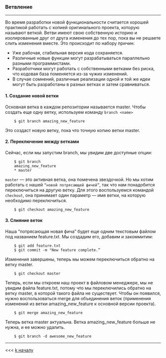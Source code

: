 ### Ветвление
---
Во время разработки новой функциональности считается хорошей практикой работать с копией оригинального проекта, которую называют веткой. Ветви имеют свою собственную историю и изолированные друг от друга изменения до тех пор, пока вы не решаете слить изменения вместе. Это происходит по набору причин:

* Уже рабочая, стабильная версия кода сохраняется.
* Различные новые функции могут разрабатываться параллельно разными программистами.
* Разработчики могут работать с собственными ветками без риска, что кодовая база поменяется из-за чужих изменений.
* В случае сомнений, различные реализации одной и той же идеи могут быть разработаны в разных ветках и затем сравниваться.

#### 1. Создание новой ветки

Основная ветка в каждом репозитории называется master. Чтобы создать еще одну ветку, используем команду `branch <name>`

        $ git branch amazing_new_feature

Это создаст новую ветку, пока что точную копию ветки master.

#### 2. Переключение между ветками
Сейчас, если мы запустим branch, мы увидим две доступные опции:

        
        $ git branch
        amazing_new_feature
        * master

`master` — это активная ветка, она помечена звездочкой. Но мы хотим работать с нашей `“новой потрясающей фичей”`, так что нам понадобится переключиться на другую ветку. Для этого воспользуемся командой `checkout`, она принимает один параметр — имя ветки, на которую необходимо переключиться.
        
        $ git checkout amazing_new_feature

#### 3. Слияние веток
Наша “потрясающая новая фича” будет еще одним текстовым файлом под названием feature.txt. Мы создадим его, добавим и закоммитим:
        
        $ git add feature.txt
        $ git commit -m "New feature complete.”

Изменения завершены, теперь мы можем переключиться обратно на ветку master.
           
        $ git checkout master

Теперь, если мы откроем наш проект в файловом менеджере, мы не увидим файла feature.txt, потому что мы переключились обратно на ветку master, в которой такого файла не существует. Чтобы он появился, нужно воспользоваться merge для объединения веток (применения изменений из ветки amazing_new_feature к основной версии проекта).
        
        $ git merge amazing_new_feature

Теперь ветка master актуальна. Ветка amazing_new_feature больше не нужна, и ее можно удалить.
        
        $ git branch -d awesome_new_feature


---

<<< [k началу](./readme.md) 
